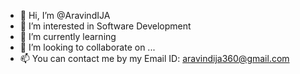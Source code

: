 - 👋 Hi, I’m @AravindIJA
- 👀 I’m interested in Software Development
- 🌱 I’m currently learning 
- 💞️ I’m looking to collaborate on ...
- 📫 You can contact me by my Email ID: aravindija360@gmail.com

<!---
AravindIJA/AravindIJA is a ✨ special ✨ repository because its `README.md` (this file) appears on your GitHub profile.
You can click the Preview link to take a look at your changes.
--->
